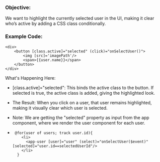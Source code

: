 ### Objective:
We want to highlight the currently selected user in the UI, making it clear who’s active by adding a CSS class conditionally.

### Example Code:
```
<div>
    <button [class.active]="selected" (click)="onSelectUser()">
        <img [src]='imagePath'/>
        <span>{{user.name}}</span>
    </button>
</div>
```
What's Happening Here:
- [class.active]="selected": This binds the active class to the button. If selected is true, the active class is added, giving the highlighted look.
- The Result: When you click on a user, that user remains highlighted, making it visually clear which user is selected.

- Note: We are getting the "selected" property as input from the app component, where we render the user component for each user.

- ```
   @for(user of users; track user.id){
      <li>
        <app-user [user]="user" (select)="onSelectUser($event)" [selected]="user.id==selectedUserId"/>
      </li>
    }
  ```
